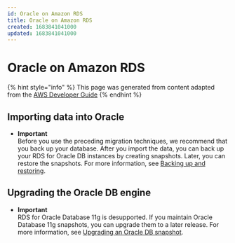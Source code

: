 ```yaml
---
id: Oracle on Amazon RDS
title: Oracle on Amazon RDS
created: 1683841041000
updated: 1683841041000
---
```

# Oracle on Amazon RDS

{% hint style="info" %}
This page was generated from content adapted from the [AWS Developer Guide](https://github.com/awsdocs/amazon-rds-user-guide.git)
{% endhint %}

## Importing data into Oracle

- **Important**  
Before you use the preceding migration techniques, we recommend that you back up your database\. After you import the data, you can back up your RDS for Oracle DB instances by creating snapshots\. Later, you can restore the snapshots\. For more information, see [Backing up and restoring](CHAP_CommonTasks.BackupRestore.md)\.


## Upgrading the Oracle DB engine

- **Important**  
RDS for Oracle Database 11g is desupported\. If you maintain Oracle Database 11g snapshots, you can upgrade them to a later release\. For more information, see [Upgrading an Oracle DB snapshot](USER_UpgradeDBSnapshot.Oracle.md)\.

